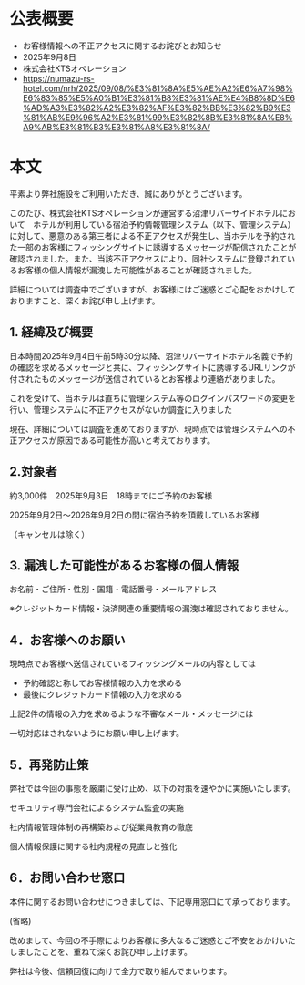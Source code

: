 # 公表概要
- お客様情報への不正アクセスに関するお詫びとお知らせ
- 2025年9月8日
- 株式会社KTSオペレーション
- https://numazu-rs-hotel.com/nrh/2025/09/08/%E3%81%8A%E5%AE%A2%E6%A7%98%E6%83%85%E5%A0%B1%E3%81%B8%E3%81%AE%E4%B8%8D%E6%AD%A3%E3%82%A2%E3%82%AF%E3%82%BB%E3%82%B9%E3%81%AB%E9%96%A2%E3%81%99%E3%82%8B%E3%81%8A%E8%A9%AB%E3%81%B3%E3%81%A8%E3%81%8A/

# 本文
平素より弊社施設をご利用いただき、誠にありがとうございます。

このたび、株式会社KTSオペレーションが運営する沼津リバーサイドホテルにおいて　ホテルが利用している宿泊予約情報管理システム（以下、管理システム）に対して、悪意のある第三者による不正アクセスが発生し、当ホテルを予約された一部のお客様にフィッシングサイトに誘導するメッセージが配信されたことが確認されました。また、当該不正アクセスにより、同社システムに登録されているお客様の個人情報が漏洩した可能性があることが確認されました。

詳細については調査中でございますが、お客様にはご迷惑とご心配をおかけしておりますこと、深くお詫び申し上げます。

## 1. 経緯及び概要　　　　　　　　　　　　　　　　　　　　　　　　　　　　　　　
日本時間2025年9月4日午前5時30分以降、沼津リバーサイドホテル名義で予約の確認を求めるメッセージと共に、フィッシングサイトに誘導するURLリンクが付されたものメッセージが送信されているとお客様より連絡がありました。

これを受けて、当ホテルは直ちに管理システム等のログインパスワードの変更を行い、管理システムに不正アクセスがないか調査に入りました

現在、詳細については調査を進めておりますが、現時点では管理システムへの不正アクセスが原因である可能性が高いと考えております。

## 2.対象者
約3,000件　2025年9月3日　18時までにご予約のお客様

2025年9月2日～2026年9月2日の間に宿泊予約を頂戴しているお客様

（キャンセルは除く）

## 3. 漏洩した可能性があるお客様の個人情報
お名前・ご住所・性別・国籍・電話番号・メールアドレス

※クレジットカード情報・決済関連の重要情報の漏洩は確認されておりません。

## 4．お客様へのお願い
現時点でお客様へ送信されているフィッシングメールの内容としては

- 予約確認と称してお客様情報の入力を求める
- 最後にクレジットカード情報の入力を求める

上記2件の情報の入力を求めるような不審なメール・メッセージには

一切対応はされないようにお願い申し上げます。

## 5．再発防止策
弊社では今回の事態を厳粛に受け止め、以下の対策を速やかに実施いたします。

セキュリティ専門会社によるシステム監査の実施

社内情報管理体制の再構築および従業員教育の徹底

個人情報保護に関する社内規程の見直しと強化


## 6．お問い合わせ窓口
本件に関するお問い合わせにつきましては、下記専用窓口にて承っております。

(省略)

改めまして、今回の不手際によりお客様に多大なるご迷惑とご不安をおかけいたしましたことを、重ねて深くお詫び申し上げます。

弊社は今後、信頼回復に向けて全力で取り組んでまいります。
